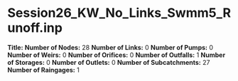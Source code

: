 # Session26_KW_No_Links_Swmm5_Runoff.inp
**Title:** 
**Number of Nodes:** 28
**Number of Links:** 0
**Number of Pumps:** 0
**Number of Weirs:** 0
**Number of Orifices:** 0
**Number of Outfalls:** 1
**Number of Storages:** 0
**Number of Outlets:** 0
**Number of Subcatchments:** 27
**Number of Raingages:** 1
